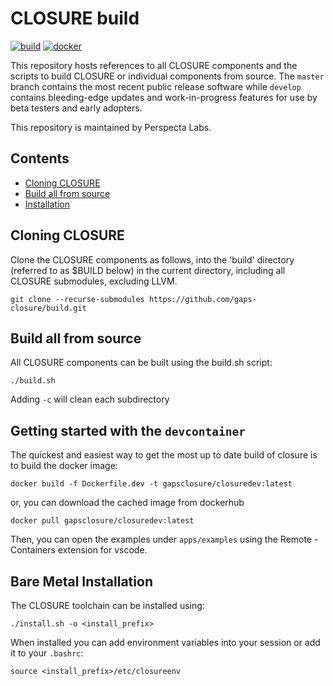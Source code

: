 # CLOSURE build

[![build](https://github.com/gaps-closure/build/actions/workflows/main.yml/badge.svg)](https://github.com/gaps-closure/build/actions/workflows/main.yml)
[![docker](https://github.com/gaps-closure/build/actions/workflows/docker-image.yml/badge.svg)](https://github.com/gaps-closure/build/actions/workflows/docker-image.yml)

This repository hosts references to all CLOSURE components and the scripts to build CLOSURE or individual components from source. The `master` branch contains the most recent public release software while `develop` contains bleeding-edge updates and work-in-progress features for use by beta testers and early adopters.

This repository is maintained by Perspecta Labs.


## Contents
- [Cloning CLOSURE](#cloning-closure)
- [Build all from source](#build-all-from-source)
- [Installation](#installation)

## Cloning CLOSURE
Clone the CLOSURE components as follows, into the 'build' directory (referred to as $BUILD below) in the current directory, including all CLOSURE submodules, excluding LLVM.

```
git clone --recurse-submodules https://github.com/gaps-closure/build.git
```

## Build all from source

All CLOSURE components can be built using the build.sh script:

```
./build.sh
```

Adding `-c` will clean each subdirectory

## Getting started with the `devcontainer`

The quickest and easiest way to get the most up to date 
build of closure is to build the docker image:

```
docker build -f Dockerfile.dev -t gapsclosure/closuredev:latest
```

or, you can download the cached image from dockerhub

```
docker pull gapsclosure/closuredev:latest
```

Then, you can open the examples under `apps/examples`
using the Remote - Containers extension for vscode.

## Bare Metal Installation

The CLOSURE toolchain can be installed using:

```
./install.sh -o <install_prefix>
```

When installed you can add environment variables into your session or add it to your `.bashrc`:

```
source <install_prefix>/etc/closureenv
```


